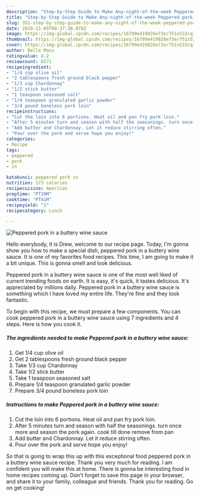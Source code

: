 ```yaml
---
description: "Step-by-Step Guide to Make Any-night-of-the-week Peppered pork in a buttery wine sauce"
title: "Step-by-Step Guide to Make Any-night-of-the-week Peppered pork in a buttery wine sauce"
slug: 351-step-by-step-guide-to-make-any-night-of-the-week-peppered-pork-in-a-buttery-wine-sauce
date: 2020-11-05T00:37:38.078Z
image: https://img-global.cpcdn.com/recipes/16799e419826e73e/751x532cq70/peppered-pork-in-a-buttery-wine-sauce-recipe-main-photo.jpg
thumbnail: https://img-global.cpcdn.com/recipes/16799e419826e73e/751x532cq70/peppered-pork-in-a-buttery-wine-sauce-recipe-main-photo.jpg
cover: https://img-global.cpcdn.com/recipes/16799e419826e73e/751x532cq70/peppered-pork-in-a-buttery-wine-sauce-recipe-main-photo.jpg
author: Belle Moss
ratingvalue: 4.2
reviewcount: 6571
recipeingredient:
- "1/4 cup olive oil"
- "2 tablespoons fresh ground black pepper"
- "1/3 cup Chardonnay"
- "1/2 stick butter"
- "1 teaspoon seasoned salt"
- "1/4 teaspoon granulated garlic powder"
- "3/4 pound boneless pork loin"
recipeinstructions:
- "Cut the loin into 6 portions. Heat oil and pan fry pork loin."
- "After 5 minutes turn and season with half the seasonings. turn once more and season the pork again. cook till done remove from pan"
- "Add butter and Chardonnay. Let it reduce stirring often."
- "Pour over the pork and serve hope you enjoy!"
categories:
- Recipe
tags:
- peppered
- pork
- in

katakunci: peppered pork in 
nutrition: 173 calories
recipecuisine: American
preptime: "PT39M"
cooktime: "PT41M"
recipeyield: "1"
recipecategory: Lunch

---
```



![Peppered pork in a buttery wine sauce](https://img-global.cpcdn.com/recipes/16799e419826e73e/751x532cq70/peppered-pork-in-a-buttery-wine-sauce-recipe-main-photo.jpg)

Hello everybody, it is Drew, welcome to our recipe page. Today, I'm gonna show you how to make a special dish, peppered pork in a buttery wine sauce. It is one of my favorites food recipes. This time, I am going to make it a bit unique. This is gonna smell and look delicious.

Peppered pork in a buttery wine sauce is one of the most well liked of current trending foods on earth. It is easy, it's quick, it tastes delicious. It's appreciated by millions daily. Peppered pork in a buttery wine sauce is something which I have loved my entire life. They're fine and they look fantastic.




To begin with this recipe, we must prepare a few components. You can cook peppered pork in a buttery wine sauce using 7 ingredients and 4 steps. Here is how you cook it.

<!--inarticleads1-->

##### The ingredients needed to make Peppered pork in a buttery wine sauce:

1. Get 1/4 cup olive oil
1. Get 2 tablespoons fresh ground black pepper
1. Take 1/3 cup Chardonnay
1. Take 1/2 stick butter
1. Take 1 teaspoon seasoned salt
1. Prepare 1/4 teaspoon granulated garlic powder
1. Prepare 3/4 pound boneless pork loin




<!--inarticleads2-->

##### Instructions to make Peppered pork in a buttery wine sauce:

1. Cut the loin into 6 portions. Heat oil and pan fry pork loin.
1. After 5 minutes turn and season with half the seasonings. turn once more and season the pork again. cook till done remove from pan
1. Add butter and Chardonnay. Let it reduce stirring often.
1. Pour over the pork and serve hope you enjoy!




So that is going to wrap this up with this exceptional food peppered pork in a buttery wine sauce recipe. Thank you very much for reading. I am confident you will make this at home. There is gonna be interesting food in home recipes coming up. Don't forget to save this page in your browser, and share it to your family, colleague and friends. Thank you for reading. Go on get cooking!

